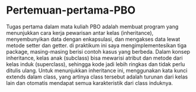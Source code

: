 # Pertemuan-pertama-PBO
Tugas pertama dalam mata kuliah PBO adalah membuat program yang menunjukkan cara kerja pewarisan antar kelas (inheritance), menyembunyikan data dengan enkapsulasi, dan mengakses data lewat metode setter dan getter. di praktikum ini saya mengimplementesikan tiga package, masing-masing berisi contoh kasus yang berbeda. Dalam konsep inheritance, kelas anak (subclass) bisa mewarisi atribut dan metode dari kelas induk (superclass), sehingga kode jadi lebih ringkas dan tidak perlu ditulis ulang. Untuk menunjukkan inheritance ini, menggunakan kata kunci extends dalam class, yang artinya class tersebut adalah turunan dari kelas lain dan otomatis mendapat semua karakteristik dari class induknya.

